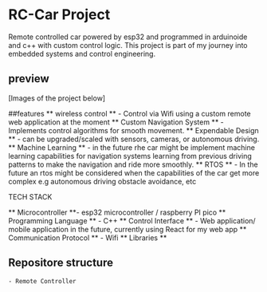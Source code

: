 # RC-Car Project

Remote controlled car powered by esp32 and programmed in arduinoide and c++ with
custom control logic.
This project is part of my journey into embedded systems and control engineering.

 ## preview
 [Images of the project below]

 ##features
 ** wireless control ** - Control via Wifi using a custom remote web application at the moment
 ** Custom Navigation System ** - Implements control algorithms for smooth movement.
 ** Expendable Design ** - can be upgraded/scaled with sensors, cameras, or autonomous driving.
 ** Machine Learning ** - in the future rhe car might be implement machine learning capabilities for navigation systems
                           learning from previous driving patterns to make the navigation and ride more smoothly.
 ** RTOS ** - In the future an rtos might be considered when the capabilities of the car get more complex e.g autonomous driving
               obstacle avoidance, etc

TECH STACK

** Microcontroller **- esp32 microcontroller / raspberry PI pico
** Programming Language ** - C++
** Control Interface ** - Web application/ mobile application in the future, currently using React for my web app
** Communication Protocol ** - Wifi
** Libraries **

## Repositore structure
    - Remote Controller
